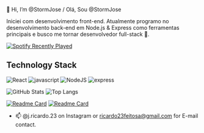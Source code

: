 👋 Hi, I’m @StormJose / Olá, Sou @StormJose

Iniciei com desenvolvimento front-end. Atualmente programo no desenvolvimento back-end em Node.js & Express como ferramentas principais e busco me tornar desenvolvedor full-stack 👀.

<!-- Spotify !--->
[![Spotify Recently Played](https://spotify-recently-played-readme.vercel.app/api?user=storm_play&count=1)](https://open.spotify.com/user/storm_play)

<!-- Language Badges! --->
## Technology Stack
![React](https://img.shields.io/badge/React-000?style=for-the-badge&logo=react) ![javascript](https://img.shields.io/badge/JavaScript-000?style=for-the-badge&logo=javascript) ![NodeJS](https://img.shields.io/badge/Node.js-000?style=for-the-badge&logo=node.js) ![express](https://img.shields.io/badge/express.js-000?style=for-the-badge&logo=express) 


<!--- Stats and Top langs! --->
![GitHub Stats](https://github-readme-stats.vercel.app/api?username=StormJose&theme=transparent&bg_color=040a17&border_color=040a17&show_icons=true&icon_color=d97706&title_color=2563eb&text_color=d3e0fb&text_align=top) ![Top Langs](https://github-readme-stats.vercel.app/api/top-langs/?username=StormJose&layout=compact&bg_color=040a17&border_color=040a17&show_icons=true&icon_color=d97706&title_color=2563eb&text_color=d3e0fb&text_align=top)





<!--- Main repos --->
[![Readme Card](https://github-readme-stats.vercel.app/api/pin/?username=StormJose&repo=forkify&bg_color=040a17&border_color=040a17&show_icons=true&icon_color=d97706&title_color=2563eb&text_color=d3e0fb&text_align=center)](https://github.com/StormJose/forkify) [![Readme Card](https://github-readme-stats.vercel.app/api/pin/?username=StormJose&repo=nasa-mission-control-project&bg_color=040a17&border_color=040a17&show_icons=true&icon_color=d97706&title_color=2563eb&text_color=d3e0fb&text_align=center)](https://github.com/StormJose/nasa-mission-control-project)


- 📫 @j.ricardo.23 on Instagram or ricardo23feitosa@gmail.com for E-mail contact.

<!---
StormJose/StormJose is a ✨ special ✨ repository because its `README.md` (this file) appears on your GitHub profile.
You can click the Preview link to take a look at your changes.
--->
